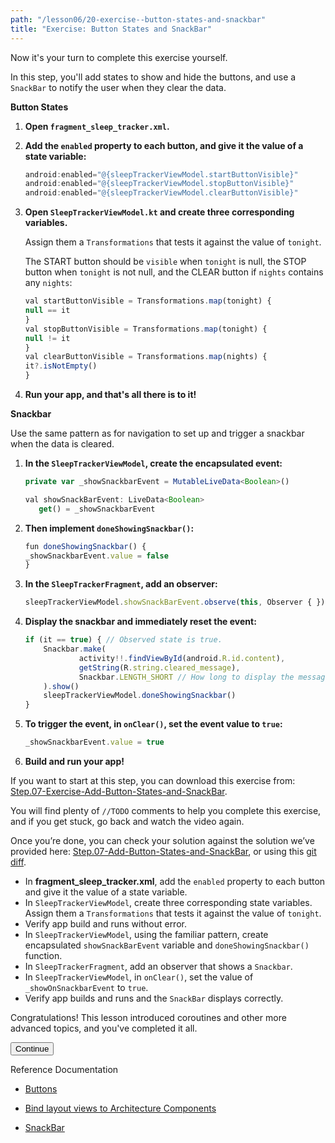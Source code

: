 ```yaml
---
path: "/lesson06/20-exercise--button-states-and-snackbar"
title: "Exercise: Button States and SnackBar"
---
```


<youtube id="Yhz_p31SdME"></youtube>

<youtube id="i8Xp5WSjXPg"></youtube>

<p>Now it's your turn to complete this exercise yourself.</p>
<p>In this step, you'll add states to show and hide the buttons, and use a <code>SnackBar</code> to notify the user when they clear the data. </p>
<p><strong>Button States</strong></p>
<ol>
<li><p><strong>Open <code>fragment_sleep_tracker.xml</code>.</strong></p>
</li>
<li><p><strong>Add the <code>enabled</code> property to each button, and give it the value of a state variable:</strong></p>

```ts
android:enabled="@{sleepTrackerViewModel.startButtonVisible}"
android:enabled="@{sleepTrackerViewModel.stopButtonVisible}"
android:enabled="@{sleepTrackerViewModel.clearButtonVisible}"
```

</li>
<li><p><strong>Open <code>SleepTrackerViewModel.kt</code> and create three corresponding variables.</strong></p>
<p>Assign them a <code>Transformations</code> that tests it against the value of <code>tonight</code>.</p>
<p>The START button should be <code>visible</code> when <code>tonight</code> is null, the STOP button when <code>tonight</code> is not null, and the CLEAR button if <code>nights</code> contains any <code>nights</code>:</p>

```ts
val startButtonVisible = Transformations.map(tonight) {
null == it
}
val stopButtonVisible = Transformations.map(tonight) {
null != it
}
val clearButtonVisible = Transformations.map(nights) {
it?.isNotEmpty()
}
```

</li>
<li><p><strong>Run your app, and that's all there is to it!</strong></p>
</li>
</ol>
<p><strong>Snackbar</strong></p>
<p>Use the same pattern as for navigation  to set up and trigger a snackbar when the data is cleared.</p>
<ol>
<li><p><strong>In the <code>SleepTrackerViewModel</code>, create the encapsulated event:</strong></p>

```ts
private var _showSnackbarEvent = MutableLiveData<Boolean>()

val showSnackBarEvent: LiveData<Boolean>
   get() = _showSnackbarEvent
```

</li>
<li><p><strong>Then implement <code>doneShowingSnackbar()</code>:</strong></p>

```ts
fun doneShowingSnackbar() {
_showSnackbarEvent.value = false
}
```

</li>
<li><p><strong>In the <code>SleepTrackerFragment</code>, add an observer:</strong></p>

```ts
sleepTrackerViewModel.showSnackBarEvent.observe(this, Observer { })
```

</li>
<li><p><strong>Display the snackbar and immediately reset the event:</strong></p>

```ts
if (it == true) { // Observed state is true.
    Snackbar.make(
            activity!!.findViewById(android.R.id.content),
            getString(R.string.cleared_message),
            Snackbar.LENGTH_SHORT // How long to display the message.
    ).show()
    sleepTrackerViewModel.doneShowingSnackbar()
}
```

</li>
<li><p><strong>To trigger the event, in <code>onClear()</code>, set the event value to <code>true</code>:</strong></p>

```ts
_showSnackbarEvent.value = true
```

</li>
<li><p><strong>Build and run your app!</strong></p>
</li>
</ol>
<p>If you want to start at this step, you can download this exercise from: <a target="_blank" href="https://github.com/udacity/andfun-kotlin-sleep-tracker/archive/Step.07-Exercise-Add-Button-States-and-SnackBar.zip">Step.07-Exercise-Add-Button-States-and-SnackBar</a>.</p>
<p>You will find plenty of <code>//TODO</code> comments to help you complete this exercise, and if you get stuck, go back and watch the video again.</p>
<p>Once you’re done, you can check your solution against the solution we’ve provided here: <a target="_blank" href="https://github.com/udacity/andfun-kotlin-sleep-tracker/tree/Step.07-Solution-Add-Button-States-and-SnackBar">Step.07-Add-Button-States-and-SnackBar</a>, or using this <a target="_blank" href="https://github.com/udacity/andfun-kotlin-sleep-tracker/compare/Step.07-Exercise-Add-Button-States-and-SnackBar...Step.07-Solution-Add-Button-States-and-SnackBar">git diff</a>.</p>

<text-box variant='learningObjectives' name='Learning objectives'>

- In <strong>fragment_sleep_tracker.xml</strong>, add the <code>enabled</code> property to each button and give it the value of a state variable.
- In <code>SleepTrackerViewModel</code>, create three corresponding state variables. Assign them a <code>Transformations</code> that tests it against the value of <code>tonight</code>.
- Verify app build and runs without error.
- In <code>SleepTrackerViewModel</code>, using the familiar pattern, create encapsulated <code>showSnackBarEvent</code> variable and <code>doneShowingSnackbar()</code> function.
- In <code>SleepTrackerFragment</code>, add an observer that shows a <code>Snackbar</code>.
- In <code>SleepTrackerViewModel</code>, in <code>onClear()</code>, set the value of <code>_showOnSnackbarEvent</code> to <code>true</code>.
- Verify app builds and runs and the <code>SnackBar</code> displays correctly.

</text-box>

<p>Congratulations! This lesson introduced coroutines and other more advanced topics, and you've completed it all.</p>
<button>Continue</button>

<p>Reference Documentation</p>
<ul>
<li><p><a target="_blank" href="https://developer.android.com/guide/topics/ui/controls/button">Buttons</a></p>
</li>
<li><p><a target="_blank" href="https://developer.android.com/topic/libraries/data-binding/architecture">Bind layout views to Architecture Components</a></p>
</li>
<li><p><a target="_blank" href="https://material.io/develop/android/components/snackbar/">SnackBar</a> </p>
</li>
</ul>
